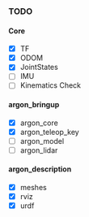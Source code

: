 ### TODO ###

#### Core ####
- [x] TF
- [x] ODOM
- [x] JointStates
- [ ] IMU
- [ ] Kinematics Check

#### argon_bringup ####
- [x] argon_core
- [x] argon_teleop_key
- [ ] argon_model
- [ ] argon_lidar

#### argon_description ####
- [x] meshes
- [x] rviz
- [x] urdf
